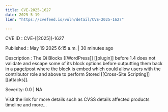 ```yaml
---
title: CVE-2025-1627
date: 2025-5-19
lien: "https://cvefeed.io/vuln/detail/CVE-2025-1627"

---
```


CVE ID : CVE-[[2025]]-1627

Published :  May 19
2025
6:15 a.m. | 30 minutes ago

Description : The Qi Blocks [[WordPress]] [[plugin]] before 1.4 does not validate and escape some of its block options before outputting them back in a page/post where the block is embed
which could allow users with the contributor role and above to perform Stored [[Cross-Site Scripting]] [[attacks]].

Severity: 0.0 | NA

Visit the link for more details
such as CVSS details
affected products
timeline
and more...
